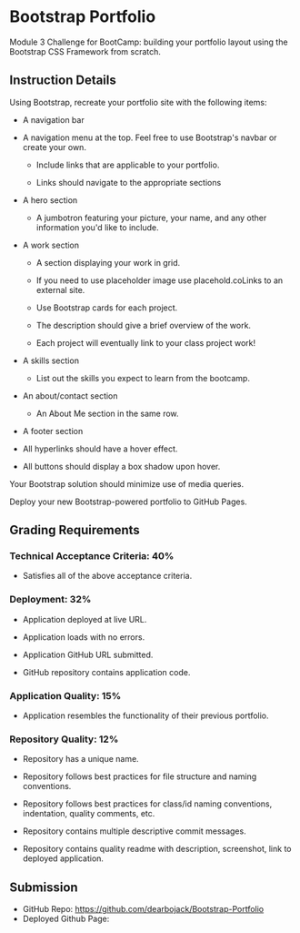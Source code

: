 # Bootstrap Portfolio
Module 3 Challenge for BootCamp: building your portfolio layout using the Bootstrap CSS Framework from scratch.

## Instruction Details

Using Bootstrap, recreate your portfolio site with the following items:

- A navigation bar

- A navigation menu at the top. Feel free to use Bootstrap's navbar or create your own.

    - Include links that are applicable to your portfolio.

    - Links should navigate to the appropriate sections

- A hero section

    - A jumbotron featuring your picture, your name, and any other information you'd like to include.
- A work section

    - A section displaying your work in grid.

    - If you need to use placeholder image use placehold.coLinks to an external site.

    - Use Bootstrap cards for each project.

    - The description should give a brief overview of the work.

    - Each project will eventually link to your class project work!

- A skills section

    - List out the skills you expect to learn from the bootcamp.
- An about/contact section

  - An About Me section in the same row.
- A footer section

- All hyperlinks should have a hover effect.

- All buttons should display a box shadow upon hover.

Your Bootstrap solution should minimize use of media queries.

Deploy your new Bootstrap-powered portfolio to GitHub Pages.

## Grading Requirements

### Technical Acceptance Criteria: 40%
- Satisfies all of the above acceptance criteria.
### Deployment: 32%
- Application deployed at live URL.

- Application loads with no errors.

- Application GitHub URL submitted.

- GitHub repository contains application code.

### Application Quality: 15%
- Application resembles the functionality of their previous portfolio.
### Repository Quality: 12%
- Repository has a unique name.

- Repository follows best practices for file structure and naming conventions.

- Repository follows best practices for class/id naming conventions, indentation, quality comments, etc.

- Repository contains multiple descriptive commit messages.

- Repository contains quality readme with description, screenshot, link to deployed application.

## Submission
- GitHub Repo: https://github.com/dearbojack/Bootstrap-Portfolio
- Deployed Github Page: 

